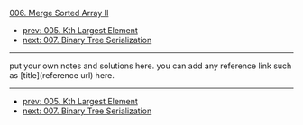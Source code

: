 [006. Merge Sorted Array II](http://www.lintcode.com/problem/merge-sorted-array-ii)

- [prev: 005. Kth Largest Element](005-kth-largest-element.md)
- [next: 007. Binary Tree Serialization](007-binary-tree-serialization.md)

---

put your own notes and solutions here.
you can add any reference link such as [title](reference url) here.

---

- [prev: 005. Kth Largest Element](005-kth-largest-element.md)
- [next: 007. Binary Tree Serialization](007-binary-tree-serialization.md)

